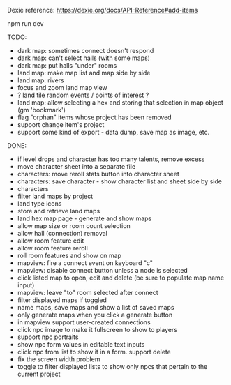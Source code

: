 
Dexie reference:
https://dexie.org/docs/API-Reference#add-items


npm run dev


TODO:
- dark map: sometimes connect doesn't respond
- dark map: can't select halls (with some maps)
- dark map: put halls "under" rooms
- land map: make map list and map side by side
- land map: rivers
- focus and zoom land map view
- ? land tile random events / points of interest ?
- land map: allow selecting a hex and storing that selection in map object (gm 'bookmark')
- flag "orphan" items whose project has been removed
- support change item's project
- support some kind of export - data dump, save map as image, etc.

DONE:
- if level drops and character has too many talents, remove excess
- move character sheet into a separate file
- characters: move reroll stats button into character sheet
- characters: save character - show character list and sheet side by side
- characters
- filter land maps by project
- land type icons
- store and retrieve land maps
- land hex map page - generate and show maps
- allow map size or room count selection
- allow hall (connection) removal
- allow room feature edit
- allow room feature reroll
- roll room features and show on map
- mapview: fire a connect event on keyboard "c"
- mapview: disable connect button unless a node is selected
- click listed map to open, edit and delete (be sure to populate map name input)
- mapview: leave "to" room selected after connect
- filter displayed maps if toggled
- name maps, save maps and show a list of saved maps
- only generate maps when you click a generate button
- in mapview support user-created connections
- click npc image to make it fullscreen to show to players
- support npc portraits
- show npc form values in editable text inputs
- click npc from list to show it in a form. support delete
- fix the screen width problem
- toggle to filter displayed lists to show only npcs that pertain to the current project
